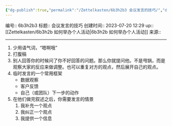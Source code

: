 ```yaml
---
{"dg-publish":true,"permalink":"/Zettelkasten/6b3h2b3 会议发言的技巧/","dgPassFrontmatter":true}
---
```


编号:: 6b3h2b3
标题:: 会议发言的技巧
创建时间:: 2023-07-20 12:29
up:: [[Zettelkasten/6b3h2b 如何举办个人活动\|6b3h2b 如何举办个人活动]]
来源:: 

---

1. 少用语气词，“嗯啊哦”
2. 打腹稿
3. 别人回答你的时候问了你不好回答的问题。那么你就提问他。不是甩锅，而是观察大家的反应来做调整。也可以重复对方的观点，然后展开自己的观点。
4. 临时发言的一个常用框架
	- 数据观察
	- 客户反馈
	- 自己（或团队）下一步的动作
5. 在他们做完叙述之后，你需要发言的情景
	1. 我补充一个观点
	2. 我纠正一个观点
	3. 我提供一个信息